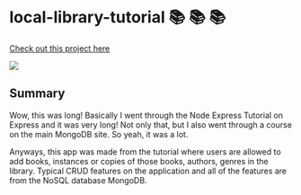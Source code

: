 # local-library-tutorial :books: :books: :books:

[Check out this project here](https://mighty-gorge-78022.herokuapp.com/catalog)

![](https://i.imgur.com/vELniPh.gif)

## Summary

Wow, this was long! Basically I went through the Node Express Tutorial on Express and it was very long! Not only that, but I also went through a course on the main MongoDB site. So yeah, it was a lot.

Anyways, this app was made from the tutorial where users are allowed to add books, instances or copies of those books, authors, genres in the library. Typical CRUD features on the application and all of the features are from the NoSQL database MongoDB.
